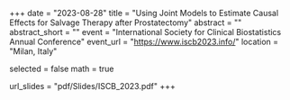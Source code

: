 +++
date = "2023-08-28"
title = "Using Joint Models to Estimate Causal Effects for Salvage Therapy after Prostatectomy"
abstract = ""
abstract_short = ""
event = "International Society for Clinical Biostatistics Annual Conference"
event_url = "https://www.iscb2023.info/"
location = "Milan, Italy"

selected = false
math = true

url_slides = "pdf/Slides/ISCB_2023.pdf"
+++
